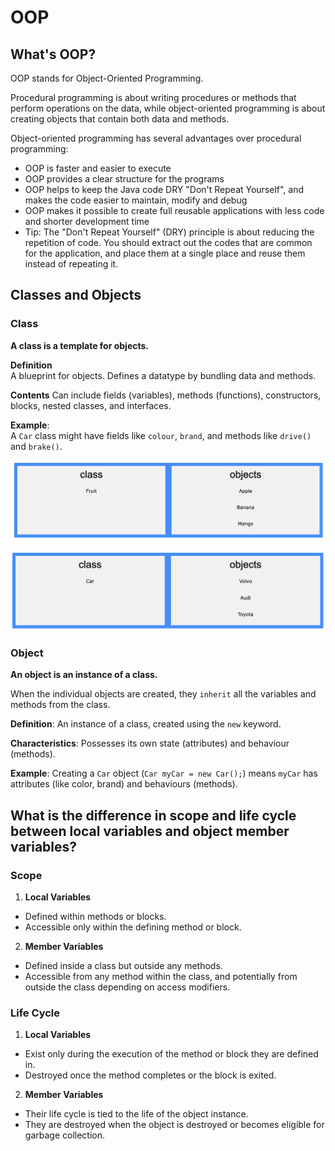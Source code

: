 # OOP
## What's OOP?
OOP stands for Object-Oriented Programming.

Procedural programming is about writing procedures or methods that perform operations on the data, while object-oriented programming is about creating objects that contain both data and methods.

Object-oriented programming has several advantages over procedural programming:

- OOP is faster and easier to execute
- OOP provides a clear structure for the programs
- OOP helps to keep the Java code DRY "Don't Repeat Yourself", and makes the code easier to maintain, modify and debug
- OOP makes it possible to create full reusable applications with less code and shorter development time
- Tip: The "Don't Repeat Yourself" (DRY) principle is about reducing the repetition of code. You should extract out the codes that are common for the application, and place them at a single place and reuse them instead of repeating it.

## Classes and Objects
  ### Class
   <strong>A class is a template for objects.</strong>

  **Definition**
  <br>A blueprint for objects. Defines a datatype by bundling data and methods.

  **Contents**
  Can include fields (variables), methods (functions), constructors, blocks, nested classes, and interfaces.
  
  **Example**: <br>
  A `Car` class might have fields like `colour`, `brand`, and methods like `drive()` and `brake()`.

  ![Alt text](image.png)

  ![Alt text](image-1.png)

  ### Object
  <strong>An object is an instance of a class.</strong><br>

  When the individual objects are created, they `inherit` all the variables and methods from the class.

  **Definition**: An instance of a class, created using the `new` keyword.

  **Characteristics**: Possesses its own state (attributes) and behaviour (methods).
  
  **Example**: Creating a `Car` object (`Car myCar = new Car();`) means `myCar` has attributes (like color, brand) and behaviours (methods).

## What is the difference in scope and life cycle between local variables and object member variables?

### Scope
1. **Local Variables**
- Defined within methods or blocks.
- Accessible only within the defining method or block.
2. **Member Variables**
- Defined inside a class but outside any methods.
- Accessible from any method within the class, and potentially from outside the class depending on access modifiers.

### Life Cycle
1. **Local Variables**
- Exist only during the execution of the method or block they are defined in.
- Destroyed once the method completes or the block is exited.
2. **Member Variables**
- Their life cycle is tied to the life of the object instance.
- They are destroyed when the object is destroyed or becomes eligible for garbage collection.
